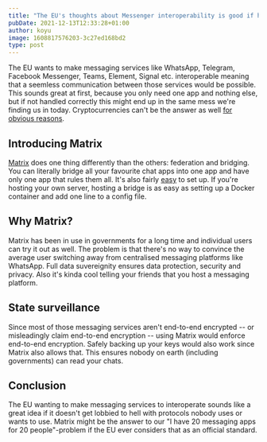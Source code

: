 ```yaml
---
title: "The EU's thoughts about Messenger interoperability is good if handled correctly"
pubDate: 2021-12-13T12:33:28+01:00
author: koyu
image: 1608817576203-3c27ed168bd2
type: post
---
```


The EU wants to make messaging services like WhatsApp, Telegram, Facebook Messenger, Teams, Element, Signal etc. interoperable meaning that a seemless communication between those services would be possible. This sounds great at first, because you only need one app and nothing else, but if not handled correctly this might end up in the same mess we're finding us in today. Cryptocurrencies can't be the answer as well [for obvious reasons](/why-ai-cryptocurrency-metaverse-and-all-that-crap-doesnt-matter/).

## Introducing Matrix

[Matrix](https://matrix.org) does one thing differently than the others: federation and bridging. You can literally bridge all your favourite chat apps into one app and have only one app that rules them all. It's also fairly [easy](https://t2bot.io) to set up. If you're hosting your own server, hosting a bridge is as easy as setting up a Docker container and add one line to a config file.

## Why Matrix?

Matrix has been in use in governments for a long time and individual users can try it out as well. The problem is that there's no way to convince the average user switching away from centralised messaging platforms like WhatsApp. Full data suvereignity ensures data protection, security and privacy. Also it's kinda cool telling your friends that you host a messaging platform.

## State surveillance

Since most of those messaging services aren't end-to-end encrypted -- or misleadingly claim end-to-end encryption -- using Matrix would enforce end-to-end encryption. Safely backing up your keys would also work since Matrix also allows that. This ensures nobody on earth (including governments) can read your chats.

## Conclusion

The EU wanting to make messaging services to interoperate sounds like a great idea if it doesn't get lobbied to hell with protocols nobody uses or wants to use. Matrix might be the answer to our "I have 20 messaging apps for 20 people"-problem if the EU ever considers that as an official standard.